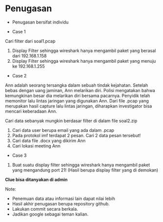 # Penugasan
* Penugasan bersifat individu


* Case 1

Cari filter dari soal1.pcap
1. Display Filter sehingga wireshark hanya mengambil paket yang berasal dari 192.168.1.158
2. Display Filter sehingga wireshark hanya mengambil paket yang menuju ke 192.168.1.255

* Case 2

Ann adalah seorang tersangka dalam sebuah tindak kejahatan. Setelah bebas dengan uang
jaminan, Ann melarikan diri. Polisi mengatakan bahwa kemungkinan besar dia melarikan diri
bersama pacarnya. Penyidik telah memonitor lalu lintas jaringan yang digunakan Ann. Dari file
.pcap yang merupakan hasil capture lalu lintas jaringan, diharapkan investigator bisa mencari
keberadaan Ann.

Cari data sebanyak mungkin berdasar filter di dalam file soal2.zip
1. Cari data user berupa email yang ada dalam .pcap
2. Pada protokol imf terdapat 2 pesan. Cari 2 data pesan tersebut!
3. Cari data file .docx yang dikirim Ann 
4. Cari lokasi meeting Ann

* Case 3
1. Buat suatu display filter sehingga wireshark hanya mengambil paket yang mengandung port 21! (Hasil berupa display filter yang di demokan)

**Clue bisa ditanyakan di admin**

Note:

* Penemuan data atau informasi lain dapat nilai lebih
* Hasil akhir penugasan berupa repository github.
* Lakukan commit secara berkala.
* Jadikan google sebagai teman kalian.
